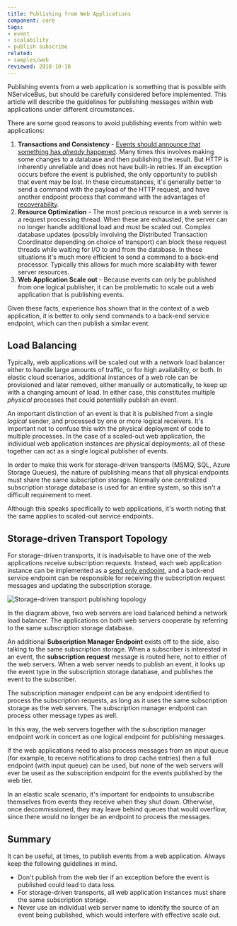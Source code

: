 ```yaml
---
title: Publishing from Web Applications
component: core
tags:
- event
- scalability
- publish subscribe
related:
- samples/web
reviewed: 2018-10-10
---
```


Publishing events from a web application is something that is possible with NServiceBus, but should be carefully considered before implemented. This article will describe the guidelines for publishing messages within web applications under different circumstances.

There are some good reasons to avoid publishing events from within web applications:

 1. **Transactions and Consistency** - [Events should announce that something has *already* happened](/nservicebus/messaging/messages-events-commands.md). Many times this involves making some changes to a database and then publishing the result. But HTTP is inherently unreliable and does not have built-in retries. If an exception occurs before the event is published, the only opportunity to publish that event may be lost. In these circumstances, it's generally better to send a command with the payload of the HTTP request, and have another endpoint process that command with the advantages of [recoverability](/nservicebus/recoverability/).
 1. **Resource Optimization** - The most precious resource in a web server is a request processing thread. When these are exhausted, the server can no longer handle additional load and must be scaled out. Complex database updates (possibly involving the Distributed Transaction Coordinator depending on choice of transport) can block these request threads while waiting for I/O to and from the database. In these situations it's much more efficient to send a command to a back-end processor. Typically this allows for much more scalability with fewer server resources.
 1. **Web Application Scale out** - Because events can only be published from one logical publisher, it can be problematic to scale out a web application that is publishing events.

Given these facts, experience has shown that in the context of a web application, it is better to only send commands to a back-end service endpoint, which can then publish a similar event.


## Load Balancing

Typically, web applications will be scaled out with a network load balancer either to handle large amounts of traffic, or for high availability, or both. In elastic cloud scenarios, additional instances of a web role can be provisioned and later removed, either manually or automatically, to keep up with a changing amount of load. In either case, this constitutes multiple *physical* processes that could potentially publish an event.

An important distinction of an event is that it is published from a single *logical* sender, and processed by one or more logical receivers. It's important not to confuse this with the physical deployment of code to multiple processes. In the case of a scaled-out web application, the individual web application instances are physical deployments; all of these together can act as a single logical publisher of events.

In order to make this work for storage-driven transports (MSMQ, SQL, Azure Storage Queues), the nature of publishing means that all physical endpoints must share the same subscription storage. Normally one centralized subscription storage database is used for an entire system, so this isn't a difficult requirement to meet.

Although this speaks specifically to web applications, it's worth noting that the same applies to scaled-out service endpoints.


## Storage-driven Transport Topology

For storage-driven transports, it is inadvisable to have one of the web applications receive subscription requests. Instead, each web application instance can be implemented as a [send only endpoint](/nservicebus/hosting/#self-hosting-send-only-hosting), and a back-end service endpoint can be responsible for receiving the subscription request messages and updating the subscription storage.

![Storage-driven transport publishing topology](storage-based-publish-topology.png "width=400")

In the diagram above, two web servers are load balanced behind a network load balancer. The applications on both web servers cooperate by referring to the same subscription storage database.

An additional **Subscription Manager Endpoint** exists off to the side, also talking to the same subscription storage. When a subscriber is interested in an event, the **subscription request** message is routed here, not to either of the web servers. When a web server needs to publish an event, it looks up the event type in the subscription storage database, and publishes the event to the subscriber.

The subscription manager endpoint can be any endpoint identified to process the subscription requests, as long as it uses the same subscription storage as the web servers. The subscription manager endpoint can process other message types as well.

In this way, the web servers together with the subscription manager endpoint work in concert as one logical endpoint for publishing messages.

If the web applications need to also process messages from an input queue (for example, to receive notifications to drop cache entries) then a full endpoint (with input queue) can be used, but none of the web servers will ever be used as the subscription endpoint for the events published by the web tier.

In an elastic scale scenario, it's important for endpoints to unsubscribe themselves from events they receive when they shut down. Otherwise, once decommissioned, they may leave behind queues that would overflow, since there would no longer be an endpoint to process the messages.


## Summary

It can be useful, at times, to publish events from a web application. Always keep the following guidelines in mind.

 * Don't publish from the web tier if an exception before the event is published could lead to data loss.
 * For storage-driven transports, all web application instances must share the same subscription storage.
 * Never use an individual web server name to identify the source of an event being published, which would interfere with effective scale out.
